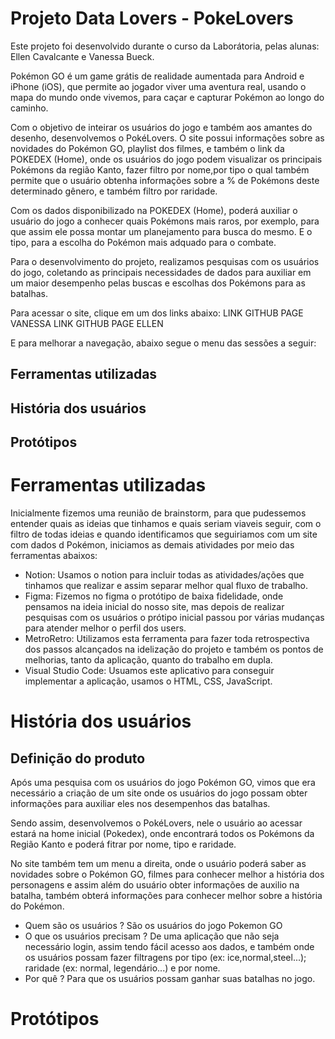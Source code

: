# Projeto Data Lovers - PokeLovers

Este projeto foi desenvolvido durante o curso da Laborátoria, pelas alunas: Ellen Cavalcante e Vanessa Bueck.

Pokémon GO é um game grátis de realidade aumentada para Android e iPhone (iOS), que permite ao jogador viver uma aventura real, usando o mapa do mundo onde vivemos, para caçar e capturar Pokémon ao longo do caminho.

Com o objetivo de inteirar os usuários do jogo e também aos amantes do desenho, desenvolvemos o PokéLovers.
O site possui informações sobre as novidades do Pokémon GO, playlist dos filmes, e também o link da POKEDEX (Home), onde os usuários do jogo podem visualizar os principais Pokémons da região Kanto, fazer filtro por nome,por tipo o qual também permite que o usuário obtenha informações sobre a % de Pokémons deste determinado gênero, e também filtro por raridade.

Com os dados disponibilizado na POKEDEX (Home), poderá auxiliar o usuário do jogo a conhecer quais Pokémons mais raros, por exemplo, para que assim ele possa montar um planejamento para busca do mesmo.
E o tipo, para a escolha do Pokémon mais adquado para o combate.

Para o desenvolvimento do projeto, realizamos pesquisas com os usuários do jogo, coletando as principais necessidades de dados para auxiliar em um maior desempenho pelas buscas e escolhas dos Pokémons para as batalhas.

Para acessar o site, clique em um dos links abaixo:
LINK GITHUB PAGE VANESSA
LINK GITHUB PAGE ELLEN

E para melhorar a navegação, abaixo segue o menu das sessões a seguir:
## Ferramentas utilizadas
## História dos usuários
## Protótipos

# Ferramentas utilizadas

Inicialmente fizemos uma reunião de brainstorm, para que pudessemos entender quais as ideias que tinhamos e quais seriam viaveis seguir, com o filtro de todas ideias e quando identificamos que seguiriamos com um site com dados d Pokémon, iniciamos as demais atividades por meio das ferramentas abaixos:
 - Notion: Usamos o notion para incluir todas as atividades/ações que tinhamos que realizar e assim separar melhor qual fluxo de trabalho.
 - Figma: Fizemos no figma o protótipo de baixa fidelidade, onde pensamos na ideia inicial do nosso site, mas depois de realizar pesquisas com os usuários o prótipo inicial passou por várias mudanças para atender melhor o perfil dos users.
 - MetroRetro: Utilizamos esta ferramenta para fazer toda retrospectiva dos passos alcançados na idelização do projeto e também os pontos de melhorias, tanto da aplicação, quanto do trabalho em dupla.
 - Visual Studio Code: Usuamos este aplicativo para conseguir implementar a aplicação, usamos o HTML, CSS, JavaScript.

 # História dos usuários

 ## Definição do produto
Após uma pesquisa com os usuários do jogo Pokémon GO, vimos que era necessário a criação de um site onde os usuários do jogo possam obter informações para auxiliar eles nos desempenhos das batalhas.

Sendo assim, desenvolvemos o PokéLovers, nele o usuário ao acessar estará na home inicial (Pokedex),  onde encontrará todos os Pokémons da Região Kanto e poderá fitrar por nome, tipo e raridade. 

No site também tem um menu a direita, onde o usuário poderá saber as novidades sobre o Pokémon GO, filmes para conhecer melhor a história dos personagens e assim além do usuário obter informações de auxilio na batalha, também obterá informações para conhecer melhor sobre a história do Pokémon.

- Quem são os usuários ? São os usuários do jogo Pokemon GO
- O que os usuários precisam ? De uma aplicação que não seja necessário login, assim tendo fácil acesso aos dados, e também onde os usuários possam fazer filtragens por tipo (ex: ice,normal,steel...); raridade (ex: normal, legendário...) e por nome. 
- Por quê ? Para que os usuários possam ganhar suas batalhas no jogo.

 # Protótipos
